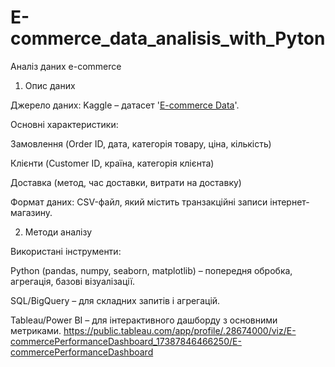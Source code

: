 # E-commerce_data_analisis_with_Pyton

Аналіз даних e-commerce

1. Опис даних

Джерело даних: Kaggle – датасет '[E-commerce Data](https://drive.google.com/file/d/1IdMtcJr561zYEkEnCJsqcRp0fgEzkE2V/view?usp=drive_link)'.

Основні характеристики:

Замовлення (Order ID, дата, категорія товару, ціна, кількість)

Клієнти (Customer ID, країна, категорія клієнта)

Доставка (метод, час доставки, витрати на доставку)

Формат даних: CSV-файл, який містить транзакційні записи інтернет-магазину.

2. Методи аналізу

Використані інструменти:

Python (pandas, numpy, seaborn, matplotlib) – попередня обробка, агрегація, базові візуалізації.

SQL/BigQuery – для складних запитів і агрегацій.

Tableau/Power BI – для інтерактивного дашборду з основними метриками.
https://public.tableau.com/app/profile/.28674000/viz/E-commercePerformanceDashboard_17387846466250/E-commercePerformanceDashboard
